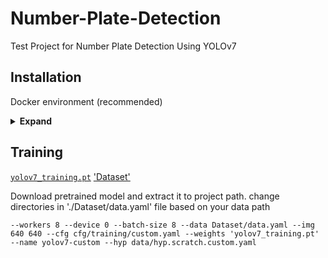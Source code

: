 # Number-Plate-Detection
Test Project for Number Plate Detection Using YOLOv7


## Installation

Docker environment (recommended)
<details><summary> <b>Expand</b> </summary>

``` shell
# create the docker container, you can change the share memory size if you have more.
nvidia-docker run --name yolov7 -it -v your_coco_path/:/coco/ -v your_code_path/:/yolov7 --shm-size=64g nvcr.io/nvidia/pytorch:21.08-py3

# apt install required packages
apt update
apt install -y zip htop screen libgl1-mesa-glx

# pip install required packages
pip install seaborn thop

# go to code folder
cd /yolov7
```

</details>

## Training

[`yolov7_training.pt`](https://github.com/WongKinYiu/yolov7/releases/download/v0.1/yolov7_training.pt)
['Dataset'](https://drive.google.com/file/d/1ZYvRJVmKzgOY52iVfxP4lHjt9aMS_K1t/view?usp=sharing)

Download pretrained model and extract it to project path.
change directories in './Dataset/data.yaml' file based on your data path 

``` shell
--workers 8 --device 0 --batch-size 8 --data Dataset/data.yaml --img 640 640 --cfg cfg/training/custom.yaml --weights 'yolov7_training.pt' --name yolov7-custom --hyp data/hyp.scratch.custom.yaml 
```


